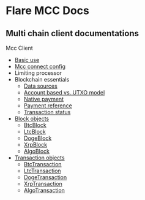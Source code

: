# Flare MCC Docs

## Multi chain client documentations

Mcc Client

-  [Basic use](./basicUse.md)
-  [Mcc connect config](./connectConfig.md)
-  Limiting processor
-  Blockchain essentials
   -  [Data sources](./definitions/sources.md)
   -  [Account based vs. UTXO model](./definitions/account-based-vs-utxo-chains.md)
   -  [Native payment](./definitions/native-payment.md)
   -  [Payment reference](./definitions/payment-reference.md)
   -  [Transaction status](./definitions/transaction-status.md)
-  [Block objects](./blockObjects/BlockObject.md)
   -  [BtcBlock](./blockObjects/BtcLtcDogeBlock.md)
   -  [LtcBlock](./blockObjects/BtcLtcDogeBlock.md)
   -  [DogeBlock](./blockObjects/BtcLtcDogeBlock.md)
   -  [XrpBlock](./blockObjects/XrpBlock.md)
   -  [AlgoBlock](./blockObjects/AlgoBlock.md)
-  [Transaction objects](./transactionObjects/TransactionObject.md)
   -  [BtcTransaction](./transactionObjects/BtcLtcDogeTransaction.md)
   -  [LtcTransaction](./transactionObjects/BtcLtcDogeTransaction.md)
   -  [DogeTransaction](./transactionObjects/BtcLtcDogeTransaction.md)
   -  [XrpTransaction](./transactionObjects/XrpTransaction.md)
   -  [AlgoTransaction](./transactionObjects/AlgoTransaction.md)

